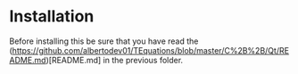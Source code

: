 # Installation

Before installing this be sure that you have read the (https://github.com/albertodev01/TEquations/blob/master/C%2B%2B/Qt/README.md)[README.md] in the previous folder.
